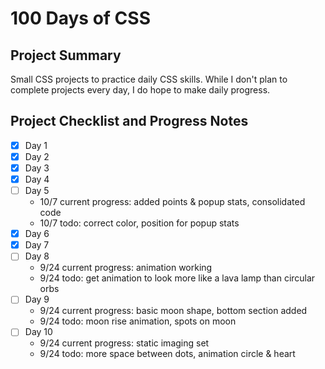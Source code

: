 # 100 Days of CSS #

## Project Summary ##
Small CSS projects to practice daily CSS skills.
While I don't plan to complete projects every day, I do hope to make daily progress.

## Project Checklist and Progress Notes ##
- [x] Day 1
- [x] Day 2
- [x] Day 3
- [x] Day 4
- [ ] Day 5
    - 10/7 current progress: added points & popup stats, consolidated code
    - 10/7 todo: correct color, position for popup stats
- [x] Day 6
- [x] Day 7
- [ ] Day 8
    - 9/24 current progress: animation working
    - 9/24 todo: get animation to look more like a lava lamp than circular orbs
- [ ] Day 9
    - 9/24 current progress: basic moon shape, bottom section added
    - 9/24 todo: moon rise animation, spots on moon
- [ ] Day 10
    - 9/24 current progress: static imaging set
    - 9/24 todo: more space between dots, animation circle & heart
